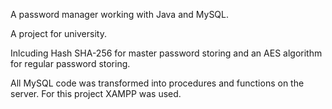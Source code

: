 A password manager working with Java and MySQL.

A project for university.

Inlcuding Hash SHA-256 for master password storing and an AES algorithm for regular password storing.

All MySQL code was transformed into procedures and functions on the server. For this project XAMPP was used.

